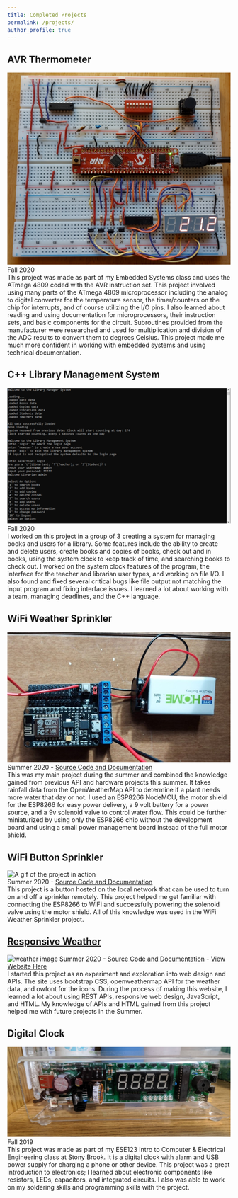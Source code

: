 ```yaml
---
title: Completed Projects
permalink: /projects/
author_profile: true
---
```

## AVR Thermometer
![A picture of the 4809 Thermometer](https://github.com/bcguzy/bcguzy.github.io/blob/master/images/4809_thermometer.jpg?raw=true)  
Fall 2020  
This project was made as part of my Embedded Systems class and uses the ATmega 4809 coded with the AVR instruction set. This project involved using many parts of the ATmega 4809 microprocessor including the analog to digital converter for the temperature sensor, the timer/counters on the chip for interrupts, and of course utilizing the I/O pins. I also learned about reading and using documentation for microprocessors, their instruction sets, and basic components for the circuit. Subroutines provided from the manufacturer were researched and used for multiplication and division of the ADC results to convert them to degrees Celsius. This project made me much more confident in working with embedded systems and using technical documentation.

## C++ Library Management System
![A picture of the interface for the library project](https://github.com/bcguzy/bcguzy.github.io/blob/master/images/librarySystem.png?raw=true)
Fall 2020  
I worked on this project in a group of 3 creating a system for managing books and users for a library. Some features include the ability to create and delete users, create books and copies of books, check out and in books, using the system clock to keep track of time, and searching books to check out. I worked on the system clock features of the program, the interface for the teacher and librarian user types, and working on file I/O. I also found and fixed several critical bugs like file output not matching the input program and fixing interface issues. I learned a lot about working with a team, managing deadlines, and the C++ language.

## WiFi Weather Sprinkler  
![a picture of the project's board](https://github.com/bcguzy/Weather_Sprinkler/blob/master/photos/wiring.jpg?raw=true)  
Summer 2020 - [Source Code and Documentation](https://github.com/bcguzy/Weather_Sprinkler)  
This was my main project during the summer and combined the knowledge gained from previous API and hardware projects this summer. It takes rainfall data from the OpenWeatherMap API to determine if a plant needs more water that day or not. I used an ESP8266 NodeMCU, the motor shield for the ESP8266 for easy power delivery, a 9 volt battery for a power source, and a 9v solenoid valve to control water flow. This could be further miniaturized by using only the ESP8266 chip without the development board and using a small power management board instead of the full motor shield.

## WiFi Button Sprinkler
![A gif of the project in action](https://github.com/bcguzy/WebButton_Sprinkler/raw/master/media/ezgif-7-719b561e50d5.gif)  
Summer 2020 - [Source Code and Documentation](https://github.com/bcguzy/WebButton_Sprinkler)  
This project is a button hosted on the local network that can be used to turn on and off a sprinkler remotely. This project helped me get familiar with connecting the ESP8266 to WiFi and successfully powering the solenoid valve using the motor shield. All of this knowledge was used in the WiFi Weather Sprinkler project.

## [Responsive Weather](https://bcguzy.github.io/Brandons-Responsive-Weather/)
![weather image](https://bcguzy.github.io/images/weatherExample.PNG)
Summer 2020 - [Source Code and Documentation](https://github.com/bcguzy/Brandons-Responsive-Weather) - [View Website Here](https://bcguzy.github.io/Brandons-Responsive-Weather/)  
I started this project as an experiment and exploration into web design and APIs. The site uses bootstrap CSS, openweathermap API for the weather data, and owfont for the icons. During the process of making this website, I learned a lot about using REST APIs, responsive web design, JavaScript, and HTML. My knowledge of APIs and HTML gained from this project helped me with future projects in the Summer.  
  
## Digital Clock
![picture of ESE123 Clock](https://github.com/bcguzy/bcguzy.github.io/blob/master/images/digitalClock.jpg?raw=true)  
Fall 2019  
This project was made as part of my ESE123 Intro to Computer & Electrical Engineering class at Stony Brook. It is a digital clock with alarm and USB power supply for charging a phone or other device. This project was a great introduction to electronics; I learned about electronic components like resistors, LEDs, capacitors, and integrated circuits. I also was able to work on my soldering skills and programming skills with the project.